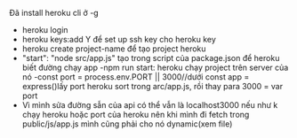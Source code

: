 Đã install heroku cli ở -g
- heroku login
- heroku keys:add Y để set up ssh key cho heroku key
- heroku create project-name để tạo project heroku
- "start": "node src/app.js" tạo trong script của package.json để heroku biết đường chạy app
-npm run start: heroku chạy project trên server của nó
-const port = process.env.PORT || 3000//dưới const app = express()lấy port heroku sort trong arc/app.js, rồi thay para 3000 = var port
- Vì mình sửa đường sẫn của api có thể vẫn là localhost3000 nếu như k chạy heroku hoặc port của heroku nên khi mình đi fetch trong public/js/app.js mình cũng phải cho nó dynamic(xem file)



